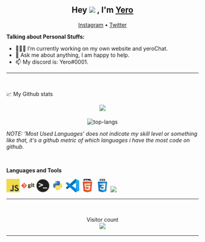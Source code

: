 <h2 align="center">Hey <img src="https://media.giphy.com/media/hvRJCLFzcasrR4ia7z/giphy.gif" width="25px"> , I'm <a href="https://yero.dev">Yero</a></h2>
<p align="center">
  <a href="https://www.instagram.com/yerolopolo/">Instagram</a> •
  <a href="https://twitter.com/yerolopolo">Twitter</a>
</p>


**Talking about Personal Stuffs:**

- 👨🏽‍💻  I’m currently working on my own website and yeroChat.
- 💬  Ask me about anything, I am happy to help.
- 📫  My discord is: Yero#0001.

***

 <br>

📈 My Github stats <br />
<p align="center">
  <img src="https://github-readme-stats.vercel.app/api?username=yerolopolo&theme=dark&show_icons=true" />  
  <br />
  <br />
  <img src="https://github-readme-stats.vercel.app/api/top-langs/?username=yerolopolo&layout=compact&theme=dark" alt="top-langs" />
</p>

*NOTE: 'Most Used Languages' does not indicate my skill level or something like that, it's a github metric of which languages i have the most code on github.*

<br>

**Languages and Tools**

<code><img height="35rem" src="https://raw.githubusercontent.com/github/explore/80688e429a7d4ef2fca1e82350fe8e3517d3494d/topics/javascript/javascript.png"></code>
<code><img height="35rem" src="https://raw.githubusercontent.com/github/explore/80688e429a7d4ef2fca1e82350fe8e3517d3494d/topics/git/git.png"></code>
<code><img height="35rem" src="https://raw.githubusercontent.com/github/explore/80688e429a7d4ef2fca1e82350fe8e3517d3494d/topics/terminal/terminal.png"></code>
<code><img height="35rem" src="https://raw.githubusercontent.com/github/explore/80688e429a7d4ef2fca1e82350fe8e3517d3494d/topics/python/python.png"></code>
<code><img alt="Visual Studio Code" height="35rem" src="https://raw.githubusercontent.com/github/explore/80688e429a7d4ef2fca1e82350fe8e3517d3494d/topics/visual-studio-code/visual-studio-code.png" /></code>
<code><img alt="HTML5" height="35rem" src="https://raw.githubusercontent.com/github/explore/80688e429a7d4ef2fca1e82350fe8e3517d3494d/topics/html/html.png" /></code>
<code><img alt="CSS3" height="35rem" src="https://raw.githubusercontent.com/github/explore/80688e429a7d4ef2fca1e82350fe8e3517d3494d/topics/css/css.png" /></code>
<code><img height="35rem" src="https://upload.wikimedia.org/wikipedia/commons/thumb/c/cf/Lua-Logo.svg/1200px-Lua-Logo.svg.png" /></code>

***

<br />

<p align="center"> 
  Visitor count<br>
  <img src="https://profile-counter.glitch.me/yerolopolo/count.svg" />
</p>

-----
